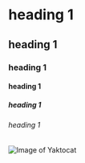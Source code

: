 # heading 1
## heading 1
### heading 1
#### heading 1
 ##### heading 1
 ###### heading 1
![Image of Yaktocat](https://octodex.github.com/images/yaktocat.png)
